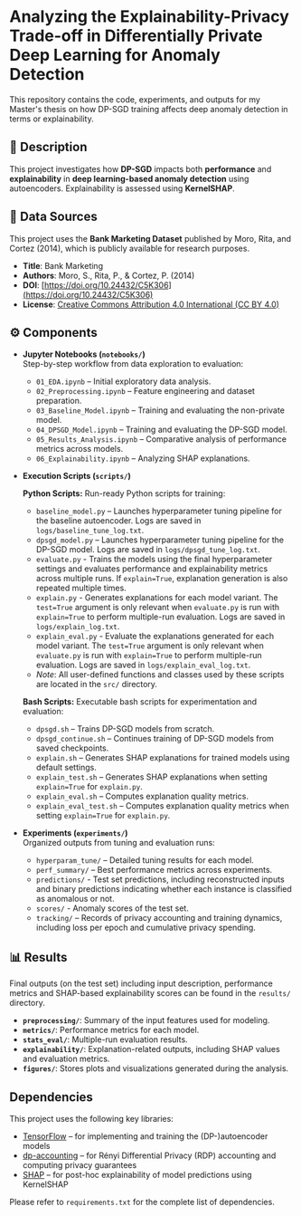 # Analyzing the Explainability-Privacy Trade-off in Differentially Private Deep Learning for Anomaly Detection

This repository contains the code, experiments, and outputs for my Master's thesis on how DP-SGD training affects deep anomaly detection in terms or explainability.

## 📝 Description

This project investigates how **DP-SGD** impacts both **performance** and **explainability** in **deep learning-based anomaly detection** using autoencoders. Explainability is assessed using **KernelSHAP**.

## 📁 Data Sources

This project uses the **Bank Marketing Dataset** published by Moro, Rita, and Cortez (2014), which is publicly available for research purposes.

- **Title**: Bank Marketing  
- **Authors**: Moro, S., Rita, P., & Cortez, P. (2014)  
- **DOI**: [https://doi.org/10.24432/C5K306](https://doi.org/10.24432/C5K306)  
- **License**: [Creative Commons Attribution 4.0 International (CC BY 4.0)](https://creativecommons.org/licenses/by/4.0/)

## ⚙️ Components

- **Jupyter Notebooks (`notebooks/`)**  
  Step-by-step workflow from data exploration to evaluation:
  - `01_EDA.ipynb` – Initial exploratory data analysis.
  - `02_Preprocessing.ipynb` – Feature engineering and dataset preparation.
  - `03_Baseline_Model.ipynb` – Training and evaluating the non-private model.
  - `04_DPSGD_Model.ipynb` – Training and evaluating the DP-SGD model.
  - `05_Results_Analysis.ipynb` – Comparative analysis of performance metrics across models.
  - `06_Explainability.ipynb` – Analyzing SHAP explanations.

- **Execution Scripts (`scripts/`)**  
  
  **Python Scripts:**
  Run-ready Python scripts for training:
  - `baseline_model.py` – Launches hyperparameter tuning pipeline for the baseline autoencoder. Logs are saved in `logs/baseline_tune_log.txt`.
  - `dpsgd_model.py` – Launches hyperparameter tuning pipeline for the DP-SGD model. Logs are saved in `logs/dpsgd_tune_log.txt`.
  - `evaluate.py` - Trains the models using the final hyperparameter settings and evaluates performance and explainability metrics across multiple runs. If `explain=True`, explanation generation is also repeated multiple times.
  - `explain.py` - Generates explanations for each model variant. The `test=True` argument is only relevant when `evaluate.py` is run with `explain=True` to perform multiple-run evaluation. Logs are saved in `logs/explain_log.txt`.
  - `explain_eval.py` - Evaluate the explanations generated for each model variant. The `test=True` argument is only relevant when `evaluate.py` is run with `explain=True` to perform multiple-run evaluation. Logs are saved in `logs/explain_eval_log.txt`.
  - _Note_: All user-defined functions and classes used by these scripts are located in the `src/` directory.

  **Bash Scripts:**
  Executable bash scripts for experimentation and evaluation:
  - `dpsgd.sh` – Trains DP-SGD models from scratch.
  - `dpsgd_continue.sh` – Continues training of DP-SGD models from saved checkpoints.
  - `explain.sh` – Generates SHAP explanations for trained models using default settings.
  - `explain_test.sh` – Generates SHAP explanations when setting `explain=True` for `explain.py`.
  - `explain_eval.sh` – Computes explanation quality metrics.
  - `explain_eval_test.sh` – Computes explanation quality metrics when setting `explain=True` for `explain.py`.

- **Experiments (`experiments/`)**  
  Organized outputs from tuning and evaluation runs:
  - `hyperparam_tune/` – Detailed tuning results for each model.
  - `perf_summary/` – Best performance metrics across experiments.
  - `predictions/` - Test set predictions, including reconstructed inputs and binary predictions indicating whether each instance is classified as anomalous or not.
  - `scores/` - Anomaly scores of the test set.
  - `tracking/` – Records of privacy accounting and training dynamics, including loss per epoch and cumulative privacy spending.

## 📊 Results

Final outputs (on the test set) including input description, performance metrics and SHAP-based explainability scores can be found in the `results/` directory.
- **`preprocessing/`**: Summary of the input features used for modeling.
- **`metrics/`**: Performance metrics for each model.
- **`stats_eval/`**: Multiple-run evaluation results.
- **`explainability/`**: Explanation-related outputs, including SHAP values and evaluation metrics.
- **`figures/`**: Stores plots and visualizations generated during the analysis.

## Dependencies

This project uses the following key libraries:
- [TensorFlow](https://www.tensorflow.org/) – for implementing and training the (DP-)autoencoder models
- [dp-accounting](https://github.com/google/differential-privacy/tree/main/accounting) – for Rényi Differential Privacy (RDP) accounting and computing privacy guarantees
- [SHAP](https://github.com/shap/shap) – for post-hoc explainability of model predictions using KernelSHAP

Please refer to `requirements.txt` for the complete list of dependencies.
